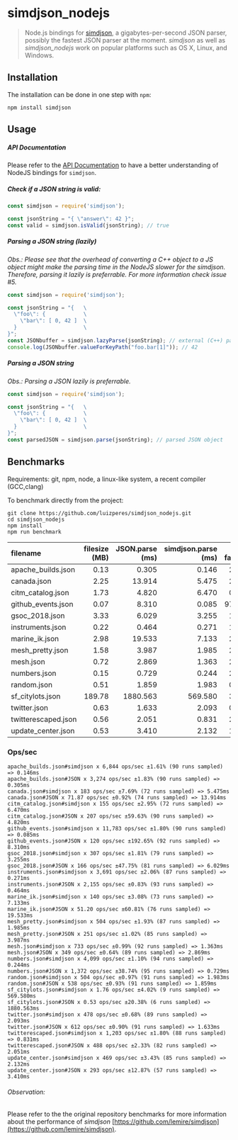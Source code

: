 # simdjson_nodejs
> Node.js bindings for [simdjson](https://github.com/lemire/simdjson), a gigabytes-per-second JSON parser, possibly the fastest JSON parser at the moment. *simdjson* as well as *simdjson_nodejs* work on popular platforms such as OS X, Linux, and Windows.

## Installation
The installation can be done in one step with `npm`:

`npm install simdjson`

## Usage

##### API Documentation
Please refer to the [API Documentation](https://github.com/luizperes/simdjson_nodejs/blob/master/Documentation.md) to have a better understanding of NodeJS bindings for `simdjson`.

##### Check if a JSON string is valid:
```Javascript
const simdjson = require('simdjson');

const jsonString = "{ \"answer\": 42 }";
const valid = simdjson.isValid(jsonString); // true
```

##### Parsing a JSON string (lazily)
_Obs.: Please see that the overhead of converting a C++ object to a JS object might make the parsing time in the NodeJS slower for the simdjson. Therefore, parsing it lazily is preferrable. For more information check issue #5._
```Javascript
const simdjson = require('simdjson');

const jsonString = "{   \
  \"foo\": {            \
    \"bar\": [ 0, 42 ]  \
  }                     \
}";
const JSONbuffer = simdjson.lazyParse(jsonString); // external (C++) parsed JSON object
console.log(JSONbuffer.valueForKeyPath("foo.bar[1]")); // 42
```

##### Parsing a JSON string
_Obs.: Parsing a JSON lazily is preferrable._
```Javascript
const simdjson = require('simdjson');

const jsonString = "{   \
  \"foo\": {            \
    \"bar\": [ 0, 42 ]  \
  }                     \
}";
const parsedJSON = simdjson.parse(jsonString); // parsed JSON object
```

## Benchmarks

Requirements: git, npm, node, a linux-like system, a recent compiler (GCC,clang)

To benchmark directly from the project:

```
git clone https://github.com/luizperes/simdjson_nodejs.git
cd simdjson_nodejs
npm install
npm run benchmark
```

| filename | filesize (MB) | JSON.parse (ms) | simdjson.parse (ms) | X faster |
| :------- | ------------: | --------------: | ------------------: | -------: |
| apache_builds.json | 0.13 | 0.305 | 0.146 | 2.09 |
| canada.json | 2.25 | 13.914 | 5.475 | 2.54 |
| citm_catalog.json | 1.73 | 4.820 | 6.470 | 0.74 |
| github_events.json | 0.07 | 8.310 | 0.085 | 97.91 |
| gsoc_2018.json | 3.33 | 6.029 | 3.255 | 1.85 |
| instruments.json | 0.22 | 0.464 | 0.271 | 1.71 |
| marine_ik.json | 2.98 | 19.533 | 7.133 | 2.74 |
| mesh_pretty.json | 1.58 | 3.987 | 1.985 | 2.01 |
| mesh.json | 0.72 | 2.869 | 1.363 | 2.10 |
| numbers.json | 0.15 | 0.729 | 0.244 | 2.99 |
| random.json | 0.51 | 1.859 | 1.983 | 0.94 |
| sf_citylots.json | 189.78 | 1880.563 | 569.580 | 3.30 |
| twitter.json | 0.63 | 1.633 | 2.093 | 0.78 |
| twitterescaped.json | 0.56 | 2.051 | 0.831 | 2.47 |
| update_center.json | 0.53 | 3.410 | 2.132 | 1.60 |

### Ops/sec

```text
apache_builds.json#simdjson x 6,844 ops/sec ±1.61% (90 runs sampled) => 0.146ms
apache_builds.json#JSON x 3,274 ops/sec ±1.83% (90 runs sampled) => 0.305ms
canada.json#simdjson x 183 ops/sec ±7.69% (72 runs sampled) => 5.475ms
canada.json#JSON x 71.87 ops/sec ±0.92% (74 runs sampled) => 13.914ms
citm_catalog.json#simdjson x 155 ops/sec ±2.95% (72 runs sampled) => 6.470ms
citm_catalog.json#JSON x 207 ops/sec ±59.63% (90 runs sampled) => 4.820ms
github_events.json#simdjson x 11,783 ops/sec ±1.80% (90 runs sampled) => 0.085ms
github_events.json#JSON x 120 ops/sec ±192.65% (92 runs sampled) => 8.310ms
gsoc_2018.json#simdjson x 307 ops/sec ±1.81% (79 runs sampled) => 3.255ms
gsoc_2018.json#JSON x 166 ops/sec ±47.75% (81 runs sampled) => 6.029ms
instruments.json#simdjson x 3,691 ops/sec ±2.06% (87 runs sampled) => 0.271ms
instruments.json#JSON x 2,155 ops/sec ±0.83% (93 runs sampled) => 0.464ms
marine_ik.json#simdjson x 140 ops/sec ±3.08% (73 runs sampled) => 7.133ms
marine_ik.json#JSON x 51.20 ops/sec ±60.81% (76 runs sampled) => 19.533ms
mesh_pretty.json#simdjson x 504 ops/sec ±1.93% (87 runs sampled) => 1.985ms
mesh_pretty.json#JSON x 251 ops/sec ±1.02% (85 runs sampled) => 3.987ms
mesh.json#simdjson x 733 ops/sec ±0.99% (92 runs sampled) => 1.363ms
mesh.json#JSON x 349 ops/sec ±0.64% (89 runs sampled) => 2.869ms
numbers.json#simdjson x 4,099 ops/sec ±1.10% (94 runs sampled) => 0.244ms
numbers.json#JSON x 1,372 ops/sec ±38.74% (95 runs sampled) => 0.729ms
random.json#simdjson x 504 ops/sec ±0.97% (91 runs sampled) => 1.983ms
random.json#JSON x 538 ops/sec ±0.93% (91 runs sampled) => 1.859ms
sf_citylots.json#simdjson x 1.76 ops/sec ±4.02% (9 runs sampled) => 569.580ms
sf_citylots.json#JSON x 0.53 ops/sec ±20.38% (6 runs sampled) => 1880.563ms
twitter.json#simdjson x 478 ops/sec ±0.68% (89 runs sampled) => 2.093ms
twitter.json#JSON x 612 ops/sec ±0.90% (91 runs sampled) => 1.633ms
twitterescaped.json#simdjson x 1,203 ops/sec ±1.80% (88 runs sampled) => 0.831ms
twitterescaped.json#JSON x 488 ops/sec ±2.33% (82 runs sampled) => 2.051ms
update_center.json#simdjson x 469 ops/sec ±3.43% (85 runs sampled) => 2.132ms
update_center.json#JSON x 293 ops/sec ±12.87% (57 runs sampled) => 3.410ms
```

###### Observation:
Please refer to the the original repository benchmarks for more information about the performance of *simdjson* [https://github.com/lemire/simdjson](https://github.com/lemire/simdjson).

